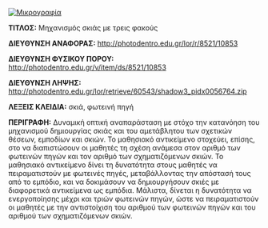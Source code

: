 [![Μικρογραφία](http://photodentro.edu.gr/lor/retrieve/60541/shadow3.zip.jpg)](http://photodentro.edu.gr/lor/r/8521/10853)

**ΤΙΤΛΟΣ:** Μηχανισμός σκιάς με τρεις φακούς

**ΔΙΕΥΘΥΝΣΗ ΑΝΑΦΟΡΑΣ:** http://photodentro.edu.gr/lor/r/8521/10853

**ΔΙΕΥΘΥΝΣΗ ΦΥΣΙΚΟΥ ΠΟΡΟΥ:** http://photodentro.edu.gr/v/item/ds/8521/10853

**ΔΙΕΥΘΥΝΣΗ ΛΗΨΗΣ:** http://photodentro.edu.gr/lor/retrieve/60543/shadow3_pidx0056764.zip

**ΛΕΞΕΙΣ ΚΛΕΙΔΙΑ:** σκιά, φωτεινή πηγή

**ΠΕΡΙΓΡΑΦΗ:** Δυναμική οπτική αναπαράσταση με στόχο την κατανόηση του μηχανισμού δημιουργίας σκιάς και του αμετάβλητου των σχετικών θέσεων, εμποδίων και σκιών. Το μαθησιακό αντικείμενο στοχεύει, επίσης, στο να διαπιστώσουν οι μαθητές τη σχέση ανάμεσα στον αριθμό των φωτεινών πηγών και τον αριθμό των σχηματιζόμενων σκιών. 
Το μαθησιακό αντικείμενο δίνει τη δυνατότητα στους μαθητές να πειραματιστούν με φωτεινές πηγές, μεταβάλλοντας την απόστασή τους από το εμπόδιο, και να δοκιμάσουν να δημιουργήσουν σκιές με διαφορετικά αντικείμενα ως εμπόδια. Μάλιστα, δίνεται η δυνατότητα να ενεργοποίησης μέχρι και τριών φωτεινών πηγών, ώστε να πειραματιστούν οι μαθητές με την αντιστοίχιση του αριθμού των φωτεινών πηγών και του αριθμού των σχηματιζόμενων σκιών.
